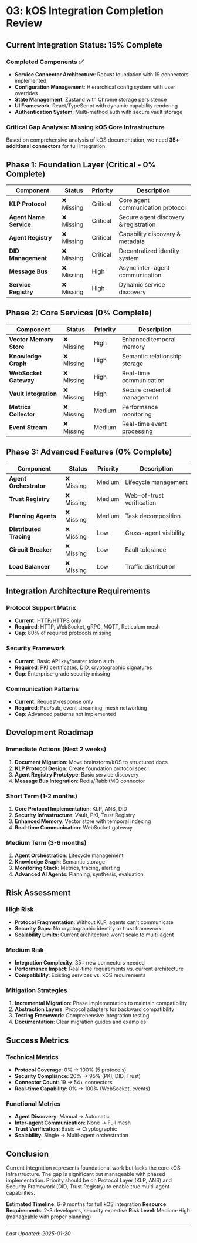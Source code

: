 # 03: kOS Integration Completion Review

## Current Integration Status: 15% Complete

### Completed Components ✅
- **Service Connector Architecture**: Robust foundation with 19 connectors implemented
- **Configuration Management**: Hierarchical config system with user overrides
- **State Management**: Zustand with Chrome storage persistence
- **UI Framework**: React/TypeScript with dynamic capability rendering
- **Authentication System**: Multi-method auth with secure vault storage

### Critical Gap Analysis: Missing kOS Core Infrastructure

Based on comprehensive analysis of kOS documentation, we need **35+ additional connectors** for full integration:

## Phase 1: Foundation Layer (Critical - 0% Complete)
| Component | Status | Priority | Description |
|-----------|---------|----------|-------------|
| **KLP Protocol** | ❌ Missing | Critical | Core agent communication protocol |
| **Agent Name Service** | ❌ Missing | Critical | Secure agent discovery & registration |
| **Agent Registry** | ❌ Missing | Critical | Capability discovery & metadata |
| **DID Management** | ❌ Missing | Critical | Decentralized identity system |
| **Message Bus** | ❌ Missing | High | Async inter-agent communication |
| **Service Registry** | ❌ Missing | High | Dynamic service discovery |

## Phase 2: Core Services (0% Complete)
| Component | Status | Priority | Description |
|-----------|---------|----------|-------------|
| **Vector Memory Store** | ❌ Missing | High | Enhanced temporal memory |
| **Knowledge Graph** | ❌ Missing | High | Semantic relationship storage |
| **WebSocket Gateway** | ❌ Missing | High | Real-time communication |
| **Vault Integration** | ❌ Missing | High | Secure credential management |
| **Metrics Collector** | ❌ Missing | Medium | Performance monitoring |
| **Event Stream** | ❌ Missing | Medium | Real-time event processing |

## Phase 3: Advanced Features (0% Complete)
| Component | Status | Priority | Description |
|-----------|---------|----------|-------------|
| **Agent Orchestrator** | ❌ Missing | Medium | Lifecycle management |
| **Trust Registry** | ❌ Missing | Medium | Web-of-trust verification |
| **Planning Agents** | ❌ Missing | Medium | Task decomposition |
| **Distributed Tracing** | ❌ Missing | Low | Cross-agent visibility |
| **Circuit Breaker** | ❌ Missing | Low | Fault tolerance |
| **Load Balancer** | ❌ Missing | Low | Traffic distribution |

## Integration Architecture Requirements

### Protocol Support Matrix
- **Current**: HTTP/HTTPS only
- **Required**: HTTP, WebSocket, gRPC, MQTT, Reticulum mesh
- **Gap**: 80% of required protocols missing

### Security Framework
- **Current**: Basic API key/bearer token auth
- **Required**: PKI certificates, DID, cryptographic signatures
- **Gap**: Enterprise-grade security missing

### Communication Patterns
- **Current**: Request-response only
- **Required**: Pub/sub, event streaming, mesh networking
- **Gap**: Advanced patterns not implemented

## Development Roadmap

### Immediate Actions (Next 2 weeks)
1. **Document Migration**: Move brainstorm/kOS to structured docs
2. **KLP Protocol Design**: Create foundation protocol spec
3. **Agent Registry Prototype**: Basic service discovery
4. **Message Bus Integration**: Redis/RabbitMQ connector

### Short Term (1-2 months)
1. **Core Protocol Implementation**: KLP, ANS, DID
2. **Security Infrastructure**: Vault, PKI, Trust Registry
3. **Enhanced Memory**: Vector store with temporal indexing
4. **Real-time Communication**: WebSocket gateway

### Medium Term (3-6 months)
1. **Agent Orchestration**: Lifecycle management
2. **Knowledge Graph**: Semantic storage
3. **Monitoring Stack**: Metrics, tracing, alerting
4. **Advanced AI Agents**: Planning, synthesis, evaluation

## Risk Assessment

### High Risk
- **Protocol Fragmentation**: Without KLP, agents can't communicate
- **Security Gaps**: No cryptographic identity or trust framework
- **Scalability Limits**: Current architecture won't scale to multi-agent

### Medium Risk
- **Integration Complexity**: 35+ new connectors needed
- **Performance Impact**: Real-time requirements vs. current architecture
- **Compatibility**: Existing services vs. kOS requirements

### Mitigation Strategies
1. **Incremental Migration**: Phase implementation to maintain compatibility
2. **Abstraction Layers**: Protocol adapters for backward compatibility
3. **Testing Framework**: Comprehensive integration testing
4. **Documentation**: Clear migration guides and examples

## Success Metrics

### Technical Metrics
- **Protocol Coverage**: 0% → 100% (5 protocols)
- **Security Compliance**: 20% → 95% (PKI, DID, Trust)
- **Connector Count**: 19 → 54+ connectors
- **Real-time Capability**: 0% → 100% (WebSocket, events)

### Functional Metrics
- **Agent Discovery**: Manual → Automatic
- **Inter-agent Communication**: None → Full mesh
- **Trust Verification**: Basic → Cryptographic
- **Scalability**: Single → Multi-agent orchestration

## Conclusion

Current integration represents foundational work but lacks the core kOS infrastructure. The gap is significant but manageable with phased implementation. Priority should be on Protocol Layer (KLP, ANS) and Security Framework (DID, Trust Registry) to enable true multi-agent capabilities.

**Estimated Timeline**: 6-9 months for full kOS integration
**Resource Requirements**: 2-3 developers, security expertise
**Risk Level**: Medium-High (manageable with proper planning)

---
*Last Updated: 2025-01-20*
